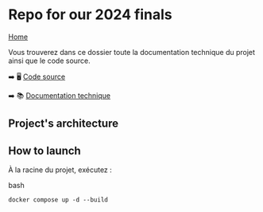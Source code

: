 # Repo for our 2024 finals

[Home](https://github.com/JaxV9/Sneakers)

Vous trouverez dans ce dossier toute la documentation technique du projet ainsi que le code source.

➡️ 🖥 [Code source](https://github.com/JaxV9/Sneakers)

➡️ 📚 [Documentation technique](https://github.com/JaxV9/Sneakers)

## Project's architecture

## How to launch

À la racine du projet, exécutez :

bash

```
docker compose up -d --build
```
